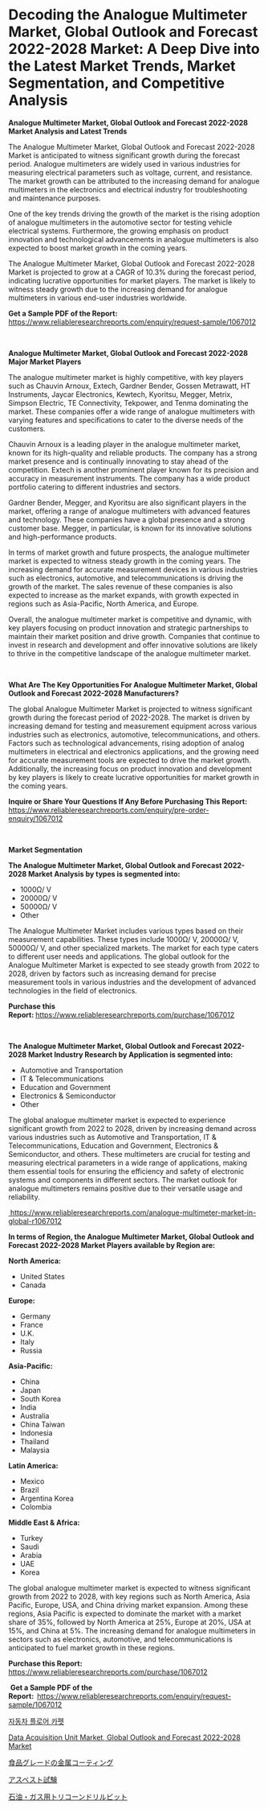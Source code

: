 <p><h1>Decoding the Analogue Multimeter Market, Global Outlook and Forecast 2022-2028 Market: A Deep Dive into the Latest Market Trends, Market Segmentation, and Competitive Analysis</h1></p><p><strong>Analogue Multimeter Market, Global Outlook and Forecast 2022-2028 Market Analysis and Latest Trends</strong></p>
<p><p>The Analogue Multimeter Market, Global Outlook and Forecast 2022-2028 Market is anticipated to witness significant growth during the forecast period. Analogue multimeters are widely used in various industries for measuring electrical parameters such as voltage, current, and resistance. The market growth can be attributed to the increasing demand for analogue multimeters in the electronics and electrical industry for troubleshooting and maintenance purposes.</p><p>One of the key trends driving the growth of the market is the rising adoption of analogue multimeters in the automotive sector for testing vehicle electrical systems. Furthermore, the growing emphasis on product innovation and technological advancements in analogue multimeters is also expected to boost market growth in the coming years. </p><p>The Analogue Multimeter Market, Global Outlook and Forecast 2022-2028 Market is projected to grow at a CAGR of 10.3% during the forecast period, indicating lucrative opportunities for market players. The market is likely to witness steady growth due to the increasing demand for analogue multimeters in various end-user industries worldwide.</p></p>
<p><strong>Get a Sample PDF of the Report:&nbsp;</strong> <a href="https://www.reliableresearchreports.com/enquiry/request-sample/1067012">https://www.reliableresearchreports.com/enquiry/request-sample/1067012</a></p>
<p>&nbsp;</p>
<p><strong>Analogue Multimeter Market, Global Outlook and Forecast 2022-2028 Major Market Players</strong></p>
<p><p>The analogue multimeter market is highly competitive, with key players such as Chauvin Arnoux, Extech, Gardner Bender, Gossen Metrawatt, HT Instruments, Jaycar Electronics, Kewtech, Kyoritsu, Megger, Metrix, Simpson Electric, TE Connectivity, Tekpower, and Tenma dominating the market. These companies offer a wide range of analogue multimeters with varying features and specifications to cater to the diverse needs of the customers.</p><p>Chauvin Arnoux is a leading player in the analogue multimeter market, known for its high-quality and reliable products. The company has a strong market presence and is continually innovating to stay ahead of the competition. Extech is another prominent player known for its precision and accuracy in measurement instruments. The company has a wide product portfolio catering to different industries and sectors.</p><p>Gardner Bender, Megger, and Kyoritsu are also significant players in the market, offering a range of analogue multimeters with advanced features and technology. These companies have a global presence and a strong customer base. Megger, in particular, is known for its innovative solutions and high-performance products.</p><p>In terms of market growth and future prospects, the analogue multimeter market is expected to witness steady growth in the coming years. The increasing demand for accurate measurement devices in various industries such as electronics, automotive, and telecommunications is driving the growth of the market. The sales revenue of these companies is also expected to increase as the market expands, with growth expected in regions such as Asia-Pacific, North America, and Europe.</p><p>Overall, the analogue multimeter market is competitive and dynamic, with key players focusing on product innovation and strategic partnerships to maintain their market position and drive growth. Companies that continue to invest in research and development and offer innovative solutions are likely to thrive in the competitive landscape of the analogue multimeter market.</p></p>
<p>&nbsp;</p>
<p><strong>What Are The Key Opportunities For Analogue Multimeter Market, Global Outlook and Forecast 2022-2028 Manufacturers?</strong></p>
<p><p>The global Analogue Multimeter Market is projected to witness significant growth during the forecast period of 2022-2028. The market is driven by increasing demand for testing and measurement equipment across various industries such as electronics, automotive, telecommunications, and others. Factors such as technological advancements, rising adoption of analog multimeters in electrical and electronics applications, and the growing need for accurate measurement tools are expected to drive the market growth. Additionally, the increasing focus on product innovation and development by key players is likely to create lucrative opportunities for market growth in the coming years.</p></p>
<p><strong>Inquire or Share Your Questions If Any Before Purchasing This Report:</strong> <a href="https://www.reliableresearchreports.com/enquiry/pre-order-enquiry/1067012">https://www.reliableresearchreports.com/enquiry/pre-order-enquiry/1067012</a></p>
<p>&nbsp;</p>
<p><strong>Market Segmentation</strong></p>
<p><strong>The Analogue Multimeter Market, Global Outlook and Forecast 2022-2028 Market Analysis by types is segmented into:</strong></p>
<p><ul><li>1000Ω/ V</li><li>20000Ω/ V</li><li>50000Ω/ V</li><li>Other</li></ul></p>
<p><p>The Analogue Multimeter Market includes various types based on their measurement capabilities. These types include 1000Ω/ V, 20000Ω/ V, 50000Ω/ V, and other specialized markets. The market for each type caters to different user needs and applications. The global outlook for the Analogue Multimeter Market is expected to see steady growth from 2022 to 2028, driven by factors such as increasing demand for precise measurement tools in various industries and the development of advanced technologies in the field of electronics.</p></p>
<p><strong>Purchase this Report:&nbsp;</strong><a href="https://www.reliableresearchreports.com/purchase/1067012">https://www.reliableresearchreports.com/purchase/1067012</a></p>
<p>&nbsp;</p>
<p><strong>The Analogue Multimeter Market, Global Outlook and Forecast 2022-2028 Market Industry Research by Application is segmented into:</strong></p>
<p><ul><li>Automotive and Transportation</li><li>IT & Telecommunications</li><li>Education and Government</li><li>Electronics & Semiconductor</li><li>Other</li></ul></p>
<p><p>The global analogue multimeter market is expected to experience significant growth from 2022 to 2028, driven by increasing demand across various industries such as Automotive and Transportation, IT & Telecommunications, Education and Government, Electronics & Semiconductor, and others. These multimeters are crucial for testing and measuring electrical parameters in a wide range of applications, making them essential tools for ensuring the efficiency and safety of electronic systems and components in different sectors. The market outlook for analogue multimeters remains positive due to their versatile usage and reliability.</p></p>
<p><a href="https://www.reliableresearchreports.com/analogue-multimeter-market-in-global-r1067012">&nbsp;https://www.reliableresearchreports.com/analogue-multimeter-market-in-global-r1067012</a></p>
<p><strong>In terms of Region, the Analogue Multimeter Market, Global Outlook and Forecast 2022-2028 Market Players available by Region are:</strong></p>
<p>
    <p> <strong> North America: </strong>
        <ul>
            <li>United States</li>
            <li>Canada</li>
        </ul>
        </p> 
    <p> <strong> Europe: </strong>
        <ul>
            <li>Germany</li>
            <li>France</li>
            <li>U.K.</li>
            <li>Italy</li>
            <li>Russia</li>
        </ul>
        </p> 
    <p> <strong> Asia-Pacific: </strong>
        <ul>
            <li>China</li>
            <li>Japan</li>
            <li>South Korea</li>
            <li>India</li>
            <li>Australia</li>
            <li>China Taiwan</li>
            <li>Indonesia</li>
            <li>Thailand</li>
            <li>Malaysia</li>
        </ul>
        </p> 
    <p> <strong> Latin America: </strong>
        <ul>
            <li>Mexico</li>
            <li>Brazil</li>
            <li>Argentina Korea</li>
            <li>Colombia</li>
        </ul>
        </p> 
    <p> <strong> Middle East & Africa: </strong>
        <ul>
            <li>Turkey</li>
            <li>Saudi</li>
            <li>Arabia</li>
            <li>UAE</li>
            <li>Korea</li>
        </ul>
    </p>
    </p>
<p><p>The global analogue multimeter market is expected to witness significant growth from 2022 to 2028, with key regions such as North America, Asia Pacific, Europe, USA, and China driving market expansion. Among these regions, Asia Pacific is expected to dominate the market with a market share of 35%, followed by North America at 25%, Europe at 20%, USA at 15%, and China at 5%. The increasing demand for analogue multimeters in sectors such as electronics, automotive, and telecommunications is anticipated to fuel market growth in these regions.</p></p>
<p><strong>Purchase this Report: </strong><a href="https://www.reliableresearchreports.com/purchase/1067012">https://www.reliableresearchreports.com/purchase/1067012</a></p>
<p>&nbsp;<strong>Get a Sample PDF of the Report:&nbsp;&nbsp;</strong><a href="https://www.reliableresearchreports.com/enquiry/request-sample/1067012">https://www.reliableresearchreports.com/enquiry/request-sample/1067012</a></p>
<p><strong></strong></p>
<p><p><a href="https://github.com/RichardLueilwitz787/Market-Research-Report-List-1/blob/main/568640779847.md">자동차 플로어 카펫</a></p><p><a href="https://github.com/Sherrillcrooksxa8i18ucf2m/Market-Research-Report-List-2/blob/main/data-acquisition-unit-market-global-outlook-and-forecast-2022-2028-market.md">Data Acquisition Unit Market, Global Outlook and Forecast 2022-2028 Market</a></p><p><a href="https://github.com/JacksonWiza1924/Market-Research-Report-List-1/blob/main/667915286253.md">食品グレードの金属コーティング</a></p><p><a href="https://medium.com/@deontestanton2023/%E3%82%A2%E3%82%B9%E3%83%99%E3%82%B9%E3%83%88%E6%A4%9C%E6%9F%BB%E5%B8%82%E5%A0%B4%E3%83%AC%E3%83%9D%E3%83%BC%E3%83%88%E3%81%AF-%E3%81%93%E3%81%AE%E5%B8%82%E5%A0%B4%E3%81%AE%E6%9C%80%E6%96%B0%E3%81%AE%E3%83%88%E3%83%AC%E3%83%B3%E3%83%89%E3%81%A8%E6%88%90%E9%95%B7%E3%81%AE%E6%A9%9F%E4%BC%9A%E3%82%92%E6%98%8E%E3%82%89%E3%81%8B%E3%81%AB%E3%81%97%E3%81%A6%E3%81%84%E3%81%BE%E3%81%99-2fa5ecb6b8e5">アスベスト試験</a></p><p><a href="https://github.com/hwbcz413288296/Market-Research-Report-List-2/blob/main/123442886252.md">石油・ガス用トリコーンドリルビット</a></p></p>